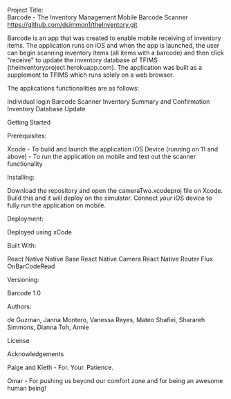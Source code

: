 Project Title:  
Barcode - The Inventory Management Mobile Barcode Scanner
https://github.com/dsimmon1/theInventory.git

Barcode is an app that was created to enable mobile receiving of inventory items. The application runs on iOS and when the app is launched, the user can begin scanning inventory items (all items with a barcode) and then click "receive" to update the inventory database of TFIMS (theinventoryproject.herokuapp.com). The application was built as a supplement to TFIMS which runs solely on a web browser.



The applications functionalities are as follows:

Individual login
Barcode Scanner
Inventory Summary and Confirmation
Inventory Database Update


Getting Started

Prerequisites:

Xcode - To build and launch the application
iOS Device (running on 11 and above) - To run the application on mobile and test out the scanner functionality

Installing:

Download the repository and open the cameraTwo.xcodeproj file on Xcode. Build this and it will deploy on the simulator. Connect your iOS device to fully run the application on mobile.

Deployment:

Deployed using xCode


Built With:

React Native
Native Base
React Native Camera
React Native Router Flux
OnBarCodeRead

Versioning:

Barcode 1.0

Authors:

de Guzman, Janna
Montero, Vanessa
Reyes, Mateo
Shafiei, Sharareh
Simmons, Dianna
Toh, Annie

License

Acknowledgements

Paige and Kieth - For. Your. Patience.

Omar - For pushing us beyond our comfort zone and for being an awesome human being!
